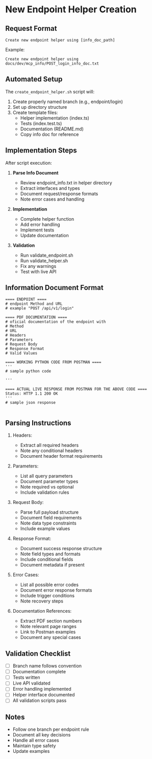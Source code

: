 # New Endpoint Helper Creation

## Request Format
```
Create new endpoint helper using [info_doc_path]
```

Example:
```
Create new endpoint helper using docs/dev/mcp_info/POST_login_info_doc.txt
```

## Automated Setup
The `create_endpoint_helper.sh` script will:
1. Create properly named branch (e.g., endpoint/login)
2. Set up directory structure
3. Create template files:
   - Helper implementation (index.ts)
   - Tests (index.test.ts)
   - Documentation (README.md)
   - Copy info doc for reference

## Implementation Steps
After script execution:

1. **Parse Info Document**
   - Review endpoint_info.txt in helper directory
   - Extract interfaces and types
   - Document request/response formats
   - Note error cases and handling

2. **Implementation**
   - Complete helper function
   - Add error handling
   - Implement tests
   - Update documentation

3. **Validation**
   - Run validate_endpoint.sh
   - Run validate_helper.sh
   - Fix any warnings
   - Test with live API

## Information Document Format
```
==== ENDPOINT ====
# endpoint Method and URL
# example "POST /api/v1/login"

==== PDF DOCUMENTATION ====
# oficial documentation of the endpoint with 
# Method
# URL
# Headers
# Parameters
# Request Body
# Response Format
# Valid Values

==== WORKING PYTHON CODE FROM POSTMAN ====
'''
# sample python code

'''

==== ACTUAL LIVE RESPONSE FROM POSTMAN FOR THE ABOVE CODE ====
Status: HTTP 1.1 200 OK
'''
# sample json response


```

## Parsing Instructions
1. Headers:
   - Extract all required headers
   - Note any conditional headers
   - Document header format requirements

2. Parameters:
   - List all query parameters
   - Document parameter types
   - Note required vs optional
   - Include validation rules

3. Request Body:
   - Parse full payload structure
   - Document field requirements
   - Note data type constraints
   - Include example values

4. Response Format:
   - Document success response structure
   - Note field types and formats
   - Include conditional fields
   - Document metadata if present

5. Error Cases:
   - List all possible error codes
   - Document error response formats
   - Include trigger conditions
   - Note recovery steps

6. Documentation References:
   - Extract PDF section numbers
   - Note relevant page ranges
   - Link to Postman examples
   - Document any special cases

## Validation Checklist
- [ ] Branch name follows convention
- [ ] Documentation complete
- [ ] Tests written
- [ ] Live API validated
- [ ] Error handling implemented
- [ ] Helper interface documented
- [ ] All validation scripts pass

## Notes
- Follow one branch per endpoint rule
- Document all key decisions
- Handle all error cases
- Maintain type safety
- Update examples
